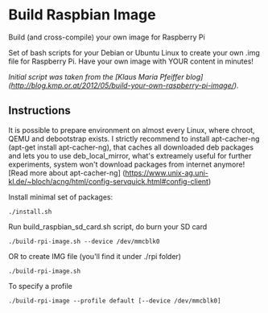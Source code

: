 Build Raspbian Image
=========================================================

Build (and cross-compile) your own image for Raspberry Pi

Set of bash scripts for your Debian or Ubuntu Linux to create your own .img file for Raspberry Pi.
Have your own image with YOUR content in minutes!

*Initial script was taken from the [Klaus Maria Pfeiffer blog] (http://blog.kmp.or.at/2012/05/build-your-own-raspberry-pi-image/).*

Instructions
---------------------------------------------------------

It is possible to prepare environment on almost every Linux, where chroot, QEMU and debootstrap exists.
I strictly recommend to install apt-cacher-ng (apt-get install apt-cacher-ng), that caches all downloaded deb packages and lets you to use deb_local_mirror, what's extreamely useful for further experiments, system won't download packages from internet anymore! [Read more about apt-cacher-ng] (https://www.unix-ag.uni-kl.de/~bloch/acng/html/config-servquick.html#config-client)

Install minimal set of packages:

	./install.sh

Run build_raspbian_sd_card.sh script, do burn your SD card

	./build-rpi-image.sh --device /dev/mmcblk0

OR to create IMG file (you'll find it under ./rpi folder)

	./build-rpi-image.sh

To specify a profile

	./build-rpi-image --profile default [--device /dev/mmcblk0]

